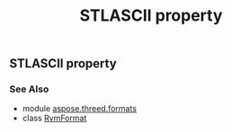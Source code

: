 ﻿---
title: STLASCII property
second_title: Aspose.3D for Python via .NET API References
description: 
type: docs
weight: 450
url: /python-net/aspose.threed.formats/rvmformat/stlascii/
is_root: false
---

## STLASCII property


### See Also
* module [aspose.threed.formats](../../)
* class [RvmFormat](/3d/python-net/aspose.threed.formats/rvmformat)
